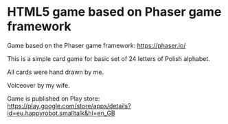 # HTML5 game based on Phaser game framework

Game based on the Phaser game framework:
https://phaser.io/

This is a simple card game for basic set of 24 letters of Polish alphabet.

All cards were hand drawn by me.

Voiceover by my wife.

Game is published on Play store:
https://play.google.com/store/apps/details?id=eu.happyrobot.smalltalk&hl=en_GB

